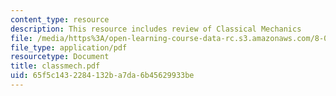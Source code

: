 ```yaml
---
content_type: resource
description: This resource includes review of Classical Mechanics
file: /media/https%3A/open-learning-course-data-rc.s3.amazonaws.com/8-022-physics-ii-electricity-and-magnetism-fall-2004/65f5c1432284132ba7da6b45629933be_classmech.pdf
file_type: application/pdf
resourcetype: Document
title: classmech.pdf
uid: 65f5c143-2284-132b-a7da-6b45629933be
---
```

